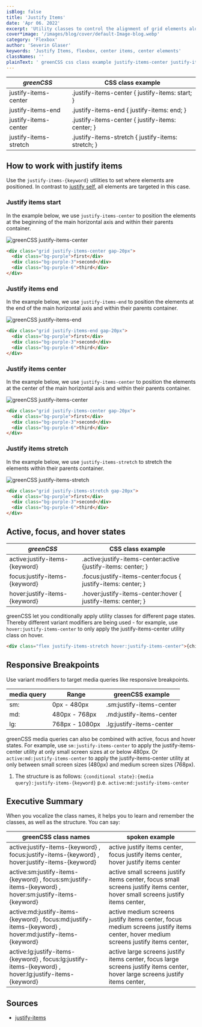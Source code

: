 ```yaml
---
isBlog: false
title: 'Justify Items'
date: 'Apr 06. 2022'
excerpt: 'Utility classes to control the alignment of grid elements along the horizontal axis.'
cover*image: '/images/blog/cover/default-Image-blog.webp'
category: 'Flexbox'
author: 'Severin Glaser'
keywords: 'Justify Items, flexbox, center items, center elements'
classNames: ''
plainText: ' greenCSS css class example justify-items-center justify-items-center justify-items: start; justify-items-end justify-items-end justify-items: end; justify-items-center justify-items-center justify-items: center; justify-items-stretch justify-items-stretch justify-items: stretch; how to work with justify items use the `justify-items keyword ` utilities to set where elements are positioned in contrast to justify self docs flexbox-justify-self all elements are targeted in this case justify items start in the example below we use `justify-items-center` to position the elements at the beginning of the main horizontal axis and within their parents container ! greenCSS justify-items-center images docs flex justify-items-center webp?style=centerme  justify items end in the example below we use `justify-items-end` to position the elements at the end of the main horizontal axis and within their parents container ! greenCSS justify-items-end images docs flex justify-items-end webp?style=centerme  justify items center in the example below we use `justify-items-center` to position the elements at the center of the main horizontal axis and within their parents container ! greenCSS justify-items-center images docs flex justify-items-center webp?style=centerme  justify items stretch in the example below we use `justify-items-stretch` to stretch the elements within their parents container ! greenCSS justify-items-stretch images docs flex justify-items-stretch webp?style=centerme  active focus and hover states greenCSS css class example active:justify-items keyword active :justify-items-center:active justify-items: center; focus:justify-items keyword focus :justify-items-center:focus justify-items: center; hover:justify-items keyword hover :justify-items-center:hover justify-items: center; greenCSS let you conditionally apply utility classes for different page states thereby different variant modifiers are being used for example use `hover:justify-items-center` to only apply the justify-items-center utility class on hover  responsive breakpoints use variant modifiers to target media queries like responsive breakpoints media query range greenCSS example sm: 0px 480px sm:justify-items-center md: 480px 768px md:justify-items-center lg: 768px 1080px lg:justify-items-center greenCSS media queries can also be combined with active focus and hover states for example use `sm:justify-items-center` to apply the justify-items-center utility at only small screen sizes at or below 480px or `active:md:justify-items-center` to apply the justify-items-center utility at only between small screen sizes 480px and medium screen sizes 768px 1 the structure is as follows: ` conditional state : media query :justify-items keyword ` p e `active:md:justify-items-center` executive summary when you vocalize the class names it helps you to learn and remember the classes as well as the structure you can say: greenCSS class names spoken example active:justify-items keyword focus:justify-items keyword hover:justify-items keyword active justify items center focus justify items center hover justify items center active:sm:justify-items keyword focus:sm:justify-items keyword hover:sm:justify-items keyword active small screens justify items center focus small screens justify items center hover small screens justify items center active:md:justify-items keyword focus:md:justify-items keyword hover:md:justify-items keyword active medium screens justify items center focus medium screens justify items center hover medium screens justify items center active:lg:justify-items keyword focus:lg:justify-items keyword hover:lg:justify-items keyword active large screens justify items center focus large screens justify items center hover large screens justify items center sources justify-items https: developer mozilla org en-us docs web css justify-items '
---
```


| _greenCSS_            | CSS class example                                  |
| --------------------- | -------------------------------------------------- |
| justify-items-center  | .justify-items-center { justify-items: start; }    |
| justify-items-end     | .justify-items-end { justify-items: end; }         |
| justify-items-center  | .justify-items-center { justify-items: center; }   |
| justify-items-stretch | .justify-items-stretch { justify-items: stretch; } |

## How to work with justify items

Use the `justify-items-{keyword}` utilities to set where elements are positioned. In contrast to [justify self](/docs/flexbox-justify-self), all elements are targeted in this case.

### Justify items start

In the example below, we use `justify-items-center` to position the elements at the beginning of the main horizontal axis and within their parents container.

![greenCSS justify-items-center](/images/docs/flex/justify-items-center.webp?style=centerme)

```html
<div class="grid justify-items-center gap-20px">
  <div class="bg-purple">first</div>
  <div class="bg-purple-3">second</div>
  <div class="bg-purple-6">third</div>
</div>
```

### Justify items end

In the example below, we use `justify-items-end` to position the elements at the end of the main horizontal axis and within their parents container.

![greenCSS justify-items-end](/images/docs/flex/justify-items-end.webp?style=centerme)

```html
<div class="grid justify-items-end gap-20px">
  <div class="bg-purple">first</div>
  <div class="bg-purple-3">second</div>
  <div class="bg-purple-6">third</div>
</div>
```

### Justify items center

In the example below, we use `justify-items-center` to position the elements at the center of the main horizontal axis and within their parents container.

![greenCSS justify-items-center](/images/docs/flex/justify-items-center.webp?style=centerme)

```html
<div class="grid justify-items-center gap-20px">
  <div class="bg-purple">first</div>
  <div class="bg-purple-3">second</div>
  <div class="bg-purple-6">third</div>
</div>
```

### Justify items stretch

In the example below, we use `justify-items-stretch` to stretch the elements within their parents container.

![greenCSS justify-items-stretch](/images/docs/flex/justify-items-stretch.webp?style=centerme)

```html
<div class="grid justify-items-stretch gap-20px">
  <div class="bg-purple">first</div>
  <div class="bg-purple-3">second</div>
  <div class="bg-purple-6">third</div>
</div>
```

## Active, focus, and hover states

| _greenCSS_                     | CSS class example                                              |
| ------------------------------ | -------------------------------------------------------------- |
| active:justify-items-{keyword} | .active\:justify-items-center:active {justify-items: center; } |
| focus:justify-items-{keyword}  | .focus\:justify-items-center:focus { justify-items: center; }  |
| hover:justify-items-{keyword}  | .hover\:justify-items-center:hover { justify-items: center; }  |

greenCSS let you conditionally apply utility classes for different page states. Thereby different variant modifiers are being used - for example, use `hover:justify-items-center` to only apply the justify-items-center utility class on hover.

```html
<div class="flex justify-items-stretch hover:justify-items-center">{children}</div>
```

## Responsive Breakpoints

Use variant modifiers to target media queries like responsive breakpoints.

| media query | Range          | greenCSS example         |
| ----------- | -------------- | ------------------------ |
| sm:         | 0px - 480px    | .sm:justify-items-center |
| md:         | 480px - 768px  | .md:justify-items-center |
| lg:         | 768px - 1080px | .lg:justify-items-center |

greenCSS media queries can also be combined with active, focus and hover states. For example, use `sm:justify-items-center` to apply the justify-items-center utility at only small screen sizes at or below 480px. Or `active:md:justify-items-center` to apply the justify-items-center utility at only between small screen sizes (480px) and medium screen sizes (768px).

1. The structure is as follows: `{conditional state}:{media query}:justify-items-{keyword}` p.e. `active:md:justify-items-center`

## Executive Summary

When you vocalize the class names, it helps you to learn and remember the classes, as well as the structure. You can say:

| greenCSS class names                                                                                    | spoken example                                                                                                                    |
| ------------------------------------------------------------------------------------------------------- | --------------------------------------------------------------------------------------------------------------------------------- |
| active:justify-items-{keyword} , focus:justify-items-{keyword} , hover:justify-items-{keyword}          | active justify items center, focus justify items center, hover justify items center                                               |
| active:sm:justify-items-{keyword} , focus:sm:justify-items-{keyword} , hover:sm:justify-items-{keyword} | active small screens justify items center, focus small screens justify items center, hover small screens justify items center,    |
| active:md:justify-items-{keyword} , focus:md:justify-items-{keyword} , hover:md:justify-items-{keyword} | active medium screens justify items center, focus medium screens justify items center, hover medium screens justify items center, |
| active:lg:justify-items-{keyword} , focus:lg:justify-items-{keyword} , hover:lg:justify-items-{keyword} | active large screens justify items center, focus large screens justify items center, hover large screens justify items center,    |

## Sources

- [justify-items](https://developer.mozilla.org/en-US/docs/Web/CSS/justify-items)
